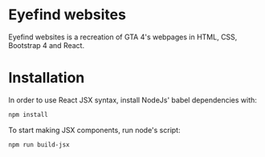 # Eyefind websites

Eyefind websites is a recreation of GTA 4's webpages in HTML, CSS, Bootstrap 4 and React.

# Installation
In order to use React JSX syntax, install NodeJs' babel dependencies with:

```bash
npm install
```
To start making JSX components, run node's script:
```bash
npm run build-jsx
```